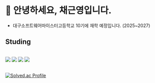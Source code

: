 # 👋 안녕하세요, 채근영입니다.
- 대구소프트웨어마이스터고등학교 10기에 재학 예정입니다. (2025~2027)

<div style="text-align: left;">
    <h2> Studing </h2> <br> 
          <img src="https://img.shields.io/badge/C-A8B9CC?style=for-the-badge&logo=C&logoColor=white">
          <img src="https://img.shields.io/badge/HTML5-E34F26?style=for-the-badge&logo=HTML5&logoColor=white">
          <img src="https://img.shields.io/badge/CSS3-1572B6?style=for-the-badge&logo=CSS3&logoColor=white">
          <img src="https://img.shields.io/badge/Javascript-F7DF1E?style=for-the-badge&logo=Javascript&logoColor=white">
</div>
</br>

[![Solved.ac Profile](http://mazassumnida.wtf/api/generate_badge?boj=chaeyn)](https://solved.ac/chaeyn)
